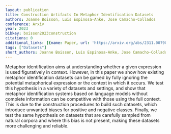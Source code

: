 ```yaml
---
layout: publication
title: Construction Artifacts In Metaphor Identification Datasets
authors: Joanne Boisson, Luis Espinosa-Anke, Jose Camacho-Collados
conference: Arxiv
year: 2023
bibkey: boisson2023construction
citations: 0
additional_links: [{name: Paper, url: 'https://arxiv.org/abs/2311.00790'}]
tags: ["Datasets"]
short_authors: Joanne Boisson, Luis Espinosa-Anke, Jose Camacho-Collados
---
```

Metaphor identification aims at understanding whether a given expression is
used figuratively in context. However, in this paper we show how existing
metaphor identification datasets can be gamed by fully ignoring the potential
metaphorical expression or the context in which it occurs. We test this
hypothesis in a variety of datasets and settings, and show that metaphor
identification systems based on language models without complete information
can be competitive with those using the full context. This is due to the
construction procedures to build such datasets, which introduce unwanted biases
for positive and negative classes. Finally, we test the same hypothesis on
datasets that are carefully sampled from natural corpora and where this bias is
not present, making these datasets more challenging and reliable.